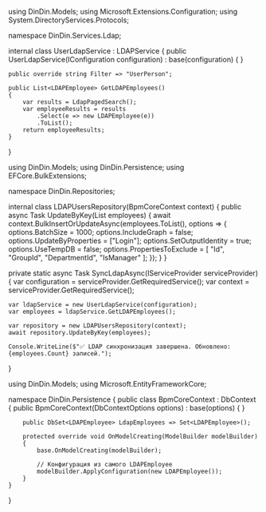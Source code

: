 using DinDin.Models;
using Microsoft.Extensions.Configuration;
using System.DirectoryServices.Protocols;

namespace DinDin.Services.Ldap;

internal class UserLdapService : LDAPService
{
    public UserLdapService(IConfiguration configuration) : base(configuration) { }

    public override string Filter => "UserPerson";

    public List<LDAPEmployee> GetLDAPEmployees()
    {
        var results = LdapPagedSearch();
        var employeeResults = results
            .Select(e => new LDAPEmployee(e))
            .ToList();
        return employeeResults;
    }
}


using DinDin.Models;
using DinDin.Persistence;
using EFCore.BulkExtensions;

namespace DinDin.Repositories;

internal class LDAPUsersRepository(BpmCoreContext context)
{
    public async Task UpdateByKey(List<LDAPEmployee> employees)
    {
        await context.BulkInsertOrUpdateAsync(employees.ToList(), options =>
        {
            options.BatchSize = 1000;
            options.IncludeGraph = false;
            options.UpdateByProperties = ["Login"];
            options.SetOutputIdentity = true;
            options.UseTempDB = false;
            options.PropertiesToExclude =
            [
                "Id", "GroupId", "DepartmentId", "IsManager"
            ];
        });
    }
}



private static async Task SyncLdapAsync(IServiceProvider serviceProvider)
{
    var configuration = serviceProvider.GetRequiredService<IConfiguration>();
    var context = serviceProvider.GetRequiredService<BpmCoreContext>();

    var ldapService = new UserLdapService(configuration);
    var employees = ldapService.GetLDAPEmployees();

    var repository = new LDAPUsersRepository(context);
    await repository.UpdateByKey(employees);

    Console.WriteLine($"✅ LDAP синхронизация завершена. Обновлено: {employees.Count} записей.");
}


using DinDin.Models;
using Microsoft.EntityFrameworkCore;

namespace DinDin.Persistence
{
    public class BpmCoreContext : DbContext
    {
        public BpmCoreContext(DbContextOptions<BpmCoreContext> options)
            : base(options)
        {
        }

        public DbSet<LDAPEmployee> LdapEmployees => Set<LDAPEmployee>();

        protected override void OnModelCreating(ModelBuilder modelBuilder)
        {
            base.OnModelCreating(modelBuilder);

            // Конфигурация из самого LDAPEmployee
            modelBuilder.ApplyConfiguration(new LDAPEmployee());
        }
    }
}

